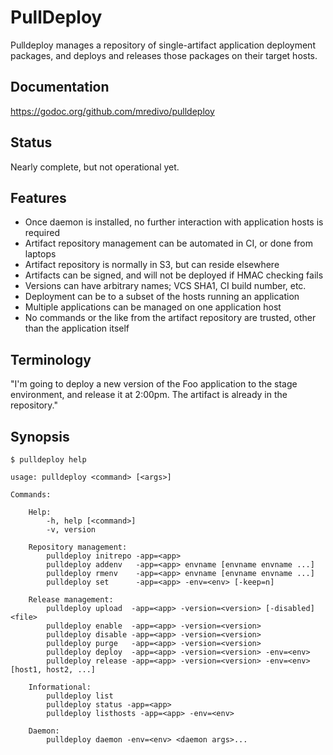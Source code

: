 # PullDeploy

Pulldeploy manages a repository of single-artifact application deployment packages, and
deploys and releases those packages on their target hosts.
 
## Documentation

https://godoc.org/github.com/mredivo/pulldeploy

## Status

Nearly complete, but not operational yet.

## Features

* Once daemon is installed, no further interaction with application hosts is required
* Artifact repository management can be automated in CI, or done from laptops
* Artifact repository is normally in S3, but can reside elsewhere
* Artifacts can be signed, and will not be deployed if HMAC checking fails
* Versions can have arbitrary names; VCS SHA1, CI build number, etc.
* Deployment can be to a subset of the hosts running an application
* Multiple applications can be managed on one application host
* No commands or the like from the artifact repository are trusted, other than the application itself

## Terminology

"I'm going to deploy a new version of the Foo application to the stage environment,
and release it at 2:00pm. The artifact is already in the repository."

## Synopsis

```
$ pulldeploy help

usage: pulldeploy <command> [<args>]

Commands:

    Help:
        -h, help [<command>]
        -v, version

    Repository management:
        pulldeploy initrepo -app=<app>
        pulldeploy addenv   -app=<app> envname [envname envname ...]
        pulldeploy rmenv    -app=<app> envname [envname envname ...]
        pulldeploy set      -app=<app> -env=<env> [-keep=n]

    Release management:
        pulldeploy upload  -app=<app> -version=<version> [-disabled] <file>
        pulldeploy enable  -app=<app> -version=<version>
        pulldeploy disable -app=<app> -version=<version>
        pulldeploy purge   -app=<app> -version=<version>
        pulldeploy deploy  -app=<app> -version=<version> -env=<env>
        pulldeploy release -app=<app> -version=<version> -env=<env> [host1, host2, ...]

    Informational:
        pulldeploy list
        pulldeploy status -app=<app>
        pulldeploy listhosts -app=<app> -env=<env>

    Daemon:
        pulldeploy daemon -env=<env> <daemon args>...

```
